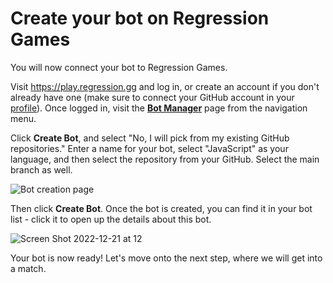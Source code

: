# Create your bot on Regression Games

You will now connect your bot to Regression Games.

Visit https://play.regression.gg and log in, or create an account if you
don't already have one (make sure to connect your GitHub account in your [profile](https://play.regression.gg/account)). Once logged in, visit the 
[**Bot Manager**](https://play.regression.gg/bots) page from the navigation
menu.

Click **Create Bot**, and select "No, I will pick from my existing GitHub repositories." Enter a name for your bot, select "JavaScript" as your language, and then select the repository from your GitHub. Select the main branch as well.

![Bot creation page](images/create_bot.png)

Then click **Create Bot**. Once the bot is created, you can find it in your bot list - click it to open up the details about this bot.

![Screen Shot 2022-12-21 at 12](images/created_bot.png)

Your bot is now ready! Let's move onto the next step, where we will get into a match.